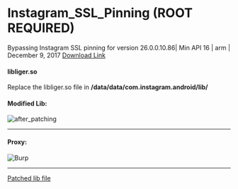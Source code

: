 # Instagram_SSL_Pinning (ROOT REQUIRED)
Bypassing Instagram SSL pinning for version 26.0.0.10.86| Min API 16 | arm | December 9, 2017
[Download Link](https://www.apkmirror.com/apk/instagram/instagram-instagram/instagram-instagram-26-0-0-10-86-83827-release/instagram-26-0-0-10-86-android-apk-download/)


#### libliger.so

Replace the libliger.so file in **/data/data/com.instagram.android/lib/**


#### Modified Lib:

![after_patching](https://raw.githubusercontent.com/pouyadarabi/Instagram_SSL_Pinning/master/arm/after.jpg?123)

---

#### Proxy:

![Burp](https://raw.githubusercontent.com/pouyadarabi/Instagram_SSL_Pinning/master/arm/burp.jpg?123)

---



[Patched lib file](https://github.com/pouyadarabi/Instagram_SSL_Pinning/blob/master/arm/libliger.so)